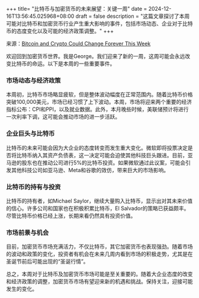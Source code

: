 +++
title= "比特币与加密货币的未来展望：关键一周"
date = 2024-12-16T13:56:45.025968+08:00
draft = false
description = "这篇文章探讨了本周可能对比特币和加密货币行业产生重大影响的事件，包括市场动态、企业对于比特币的态度变化以及可能的经济政策调整。"
+++

来源：[Bitcoin and Crypto Could Change Forever This Week](https://www.youtube.com/watch?v=c4E2DrS5vSk)

欢迎回到加密货币世界。我是George。我们迎来了新的一周，这周可能会永远改变比特币的命运。以下是本周的一些重要事件。

### 市场动态与经济政策

本周初，比特币市场略显疲软，但是整体波动幅度在正常范围内。随着比特币价格突破100,000美元，市场已经习惯了上下波动。本周，市场将迎来两个重要的经济指标公布：CPI和PPI，以及就业数据。此外，本月晚些时候，美联储预计将进行一次利率下调，这可能会推动市场的进一步活跃。

### 企业巨头与比特币

比特币的未来可能会因为大企业的态度转变而发生重大变化。微软即将投票决定是否将比特币纳入其资产负债表，这一决定可能会迫使其他科技巨头跟进。目前，亚马逊的股东也在推动公司进行5%的比特币投资。如果微软通过此议案，可能会引发其他科技公司如亚马逊、Meta和谷歌的效仿，带来巨大的市场影响。

### 比特币的持有与投资

比特币的持有者，如Michael Saylor，继续大量购入比特币，显示出对其未来价值的信心。许多公司和国家也在积极积累比特币，El Salvador的策略已获益颇丰。尽管比特币价格已经上涨，长期来看仍然具有投资价值。

### 市场前景与机会

目前，加密货币市场充满活力，不仅比特币，其它加密货币也表现强劲。随着市场的波动和政策的变化，投资者有机会在未来几周内看到市场的积极走势，尤其是在圣诞节前后可能出现的“圣诞行情”。

总之，本周对于比特币及加密货币市场可能是至关重要的。随着大企业态度的改变和经济政策的调整，加密货币市场有望迎来新的机遇和挑战。保持关注，迎接可能发生的变化。